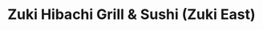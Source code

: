 ---
layout: place
title: "Zuki Hibachi Grill & Sushi (Zuki East)"
permalink: /indiana/evansville/zuki-hibachi-grill-sushi-zuki-east.html
stateAbbr: IN
stateName: Indiana
cityName: Evansville
place_id: ChIJW6-5iQYrbogRAj7jCx_sdzo
photos:
  - name: >-
      places/ChIJW6-5iQYrbogRAj7jCx_sdzo/photos/AUy1YQ0Faitm7_dVWuCOhx4KrSufcYLOBdTTycQmAdK45z88yVJQdFX4_usJuBx_dqCJNHbhLw8uWpg_si1OlOh_q3ncsvau37RN86egWV7JFYszvKUvn3weL7ljp8TwoLmK7LAKqFGJyZSGR0hvCr6yIowvxzKYAA47BzGOXkGPYz-QhBx8Fx4GDM_GMbJ1W7IKZ3dWkCxJUGk-diMonJeLbGiYKef5hEkG5Gj5w0QoHgjW0CweHfYDy78DJiUWf8il4CC4wmtqJu3mtpU3PhJj3M0bM8uxBpdmkVm0nGUWg5BrsEeammChJH1eijmhaGglTRIobIw2qaR0eoJlsPR47-C0yw7vgtzWR5EHEjEQw8-Sj0c1J0_VV2D0Jl4C7H4GA2B8rxD7znV5p9FT-xp-X6IIotvAUU70WTuW6SF4dAIDRA
    widthPx: 4000
    heightPx: 3000
    authorAttributions:
      - displayName: Chris Lee
        uri: https://maps.google.com/maps/contrib/109364167154367084774
        photoUri: >-
          https://lh3.googleusercontent.com/a-/ALV-UjVztDqINGzL1fYS80mkoBYpiDtbwqDKjVcOCcfBMQkba7fJD_k=s100-p-k-no-mo
    flagContentUri: >-
      https://www.google.com/local/imagery/report/?cb_client=maps_api_places.places_api&image_key=!1e10!2sCIHM0ogKEICAgIC9y9C_Bg&hl=en-US
    googleMapsUri: >-
      https://www.google.com/maps/place//data=!3m4!1e2!3m2!1sCIHM0ogKEICAgIC9y9C_Bg!2e10!4m2!3m1!1s0x886e2b0689b9af5b:0x3a77ec1f0be33e02
  - name: >-
      places/ChIJW6-5iQYrbogRAj7jCx_sdzo/photos/AUy1YQ3n5B_i9iBwgy1DTDBZNSQR5eKoOaqpKsCJQHAseuMAS4Xa2aovDRtrT_oE58mMhaeHZL0a9fgSaTrhUdXDtnjMMK6rrJUkeT9qqlld2j-4RyMTUkVSqeYD6GgRqs3tBnEGS91mLopxMZe4Fhkc0_eGW5e_QxoM5wwlSLJ7Yh81Oiiic-Kms_YnKIz52qtwCHKcR0IqNL2YDkBJYXvjVc6HL6uMJlm7DlV4zCI9Y_i3s1E_FA1IdQKmrmZo90QYgvqwoD7TE-3siaYrPmGSQ3OjngGMLARq-WXJhPODRbjbm2813YFkUcaJfNaNrUwBpSVQtfZMR_FpGaWlU-Y7qz9oNsnHh1MBh5bdmcwtJnsoR4X-oVvuR9Vw88s9Z3Qv_UfQciX7vZSBdgeJp3OpBkkJNUZIyi9uQj9rvS_4rbvfZw
    widthPx: 4032
    heightPx: 3024
    authorAttributions:
      - displayName: Lisa Prescott
        uri: https://maps.google.com/maps/contrib/101479055286842503392
        photoUri: >-
          https://lh3.googleusercontent.com/a-/ALV-UjW5wTQYleXfie78IS5wf6-8CXW3ApsMoAlu64NwoDin2CLV9urx=s100-p-k-no-mo
    flagContentUri: >-
      https://www.google.com/local/imagery/report/?cb_client=maps_api_places.places_api&image_key=!1e10!2sCIHM0ogKEICAgICDqtyXAw&hl=en-US
    googleMapsUri: >-
      https://www.google.com/maps/place//data=!3m4!1e2!3m2!1sCIHM0ogKEICAgICDqtyXAw!2e10!4m2!3m1!1s0x886e2b0689b9af5b:0x3a77ec1f0be33e02
  - name: >-
      places/ChIJW6-5iQYrbogRAj7jCx_sdzo/photos/AUy1YQ3MQGxtei98hLh17J_LREbJQIn8Oo7swL-Eg5ZR7HzVV85lBC5WxX4JBIo0JOU00DJNd7O2ccD0YaIKiOthPh9dHzCzAs4Rj6CHcsJJMMmpOZN2nFZGDA-24Frh-vHmxgxKOJdu2WtTV1NG7FNhGYgG5xbVIMJUh42L5O_2vY4Appe-TsDAEPNSI0nKW2rG7DEau7ykEfkcv8PP-C_u5aH9rI5xNICmfeK8l1guPP5RZVZs8CVxVCDuc4P9bLBIwF9KNyNtUJzCGqQRs82sPvsKehzdIbep84eufitW-3ABLt__8letn3WeCTVSs5O6z1NV7FuFu36E_X_qyELrnrec_NxN7czBKG7nw26N0M3GuVzDTBBO_spWmRZ9x0Pmb86YCoCBk2QRtt3AdWM3DSQKA37XLTMz4mxjWiqzh9hpToc
    widthPx: 3000
    heightPx: 4000
    authorAttributions:
      - displayName: Janissa Marie
        uri: https://maps.google.com/maps/contrib/103425882695220774033
        photoUri: >-
          https://lh3.googleusercontent.com/a-/ALV-UjUldPuIjq91v_WkOgpVQplH7AlkEEWeivEEYUmSZ8RG7AT6uxn6Vg=s100-p-k-no-mo
    flagContentUri: >-
      https://www.google.com/local/imagery/report/?cb_client=maps_api_places.places_api&image_key=!1e10!2sCIHM0ogKEICAgICjkeXrrwE&hl=en-US
    googleMapsUri: >-
      https://www.google.com/maps/place//data=!3m4!1e2!3m2!1sCIHM0ogKEICAgICjkeXrrwE!2e10!4m2!3m1!1s0x886e2b0689b9af5b:0x3a77ec1f0be33e02
  - name: >-
      places/ChIJW6-5iQYrbogRAj7jCx_sdzo/photos/AUy1YQ1pd5CCbkIDlO2a-EsC8bn-QHz9ihXXWdaCBCyes44rO2u3BfoyPIwTQ6cFFYFyx-bFjyAFqyezHf179ntyk_RtuGh0l0eP6HGejv_Zi5PlGVQ2ZdUM12h9teHIHx1G8FxaYCh85oD2e5ZNzoNpS28A4izmA7gLxq0yeFtA6h3paFYEaWs6OE59D7Wx8866GlwaKLIyBKubNYyV4h0MEmH7eivryDYf095mf89j59vKb1Pqjw-uFJddaZHpwxeApjDYj6Q2XK_QqIpTBRQ7v0DPWfmVztjJyOGTwaVtPIyTtPxeDixaSD-G2QCw5hIH1Bgpy6IP1ODoQhqAUGWhdcX5Wq9czIiC1sKRJki6USJSc1NRKGTzwMjvcYf--R2_eOeLbUvpjbP962nIan8zuPDTkL1P1mgAcTKYRzKvd73sCtE
    widthPx: 4000
    heightPx: 1868
    authorAttributions:
      - displayName: Tenebris Somnium
        uri: https://maps.google.com/maps/contrib/109080369161912356649
        photoUri: >-
          https://lh3.googleusercontent.com/a-/ALV-UjWOj-R-xKXapTd_v-asLnA51lZOruxO-u6oE0PHiTsgO2VkhrJN9w=s100-p-k-no-mo
    flagContentUri: >-
      https://www.google.com/local/imagery/report/?cb_client=maps_api_places.places_api&image_key=!1e10!2sCIHM0ogKEICAgMCA0KSZrQE&hl=en-US
    googleMapsUri: >-
      https://www.google.com/maps/place//data=!3m4!1e2!3m2!1sCIHM0ogKEICAgMCA0KSZrQE!2e10!4m2!3m1!1s0x886e2b0689b9af5b:0x3a77ec1f0be33e02
  - name: >-
      places/ChIJW6-5iQYrbogRAj7jCx_sdzo/photos/AUy1YQ22YBMxLki4eERmbdAX6e4pqtL5cz9_RwUDIyXyRHGvIfP1u-aKa_Y2eL_8IHsCQiiwlABklGIMNy3d9wsJZH7rxEev7Q4vwMbfusaX6Uk7psRVOS1Np_hDlW0Pe9rRmmy6dFMJqVKyKwZKPqouuZx9CmMURDwlAyfieuMfmVOh2_ZqKsdKreq4s_dxU2ydH89iCwKrHW-2rShMK72F1JFfnscp0XYBhlCowXDoRhHO2pt7dGRKdYC6OmzvymTxqzCgtBKSBLQH3v1IYVJ9wlW9Pz8FWYO5AfuKbmqy_g_uEUCby8PB7vYZB-scWO0y6joQaAbpd_zrzTmO-3GZP9G0DYaJjsWHBrF-oefepTBbHE2gMZUU8x_BpZfB2IHgE0fuihe5imkITB5RFvqwWlEckIYrQdx19vx4-8aoXH73buo
    widthPx: 3024
    heightPx: 4032
    authorAttributions:
      - displayName: Jenni B
        uri: https://maps.google.com/maps/contrib/108688711109511905187
        photoUri: >-
          https://lh3.googleusercontent.com/a-/ALV-UjUnMzJSV6n9Q3wmYKzHcgpKPXmcf8VVClfhhoUjA5O_z3tq0HEMZg=s100-p-k-no-mo
    flagContentUri: >-
      https://www.google.com/local/imagery/report/?cb_client=maps_api_places.places_api&image_key=!1e10!2sCIHM0ogKEICAgICW6LX10wE&hl=en-US
    googleMapsUri: >-
      https://www.google.com/maps/place//data=!3m4!1e2!3m2!1sCIHM0ogKEICAgICW6LX10wE!2e10!4m2!3m1!1s0x886e2b0689b9af5b:0x3a77ec1f0be33e02
  - name: >-
      places/ChIJW6-5iQYrbogRAj7jCx_sdzo/photos/AUy1YQ2LbpOxOlt7adXeYQm0Lw36s0Vi7gUPfBWIZCKGlaYJD6t3uin_TnUF9jMock8k8K3bQ7_XytTkQWyPJzXCU31WSSVsxQZDb2FC4xVNamsAjhgt_3TaWXZt7IMChGU_FxS2vak2zowPIFTbhu9jdIeioRHKyrWE5AjSrlmr89gs-N7OjO8QMvxyRpre4ppkZVhm9oaf_EYn-0os9S5csnaSAmTABIJ4amfprgVRmt5exEK9q-4FBRMbI4_z97BuMVIu_Rx0-J0NZ8fjJ8zuJELyTcw_iCV1xVwPy0dJGlR2bulZiNvIm0Ul-Z0bfryITIlyoeOfHaph4_Nx_ucDTxsolGtoDUiGmLbfZpY5ubHHWY9B0XWrEn6nII8W1xpuYBBbZxWY1CslXK67xe_QmaTOcZqD1RgTcX1IOU9zklVXq3PA
    widthPx: 3000
    heightPx: 4000
    authorAttributions:
      - displayName: Janissa Marie
        uri: https://maps.google.com/maps/contrib/103425882695220774033
        photoUri: >-
          https://lh3.googleusercontent.com/a-/ALV-UjUldPuIjq91v_WkOgpVQplH7AlkEEWeivEEYUmSZ8RG7AT6uxn6Vg=s100-p-k-no-mo
    flagContentUri: >-
      https://www.google.com/local/imagery/report/?cb_client=maps_api_places.places_api&image_key=!1e10!2sCIHM0ogKEICAgIC15c3G-AE&hl=en-US
    googleMapsUri: >-
      https://www.google.com/maps/place//data=!3m4!1e2!3m2!1sCIHM0ogKEICAgIC15c3G-AE!2e10!4m2!3m1!1s0x886e2b0689b9af5b:0x3a77ec1f0be33e02
  - name: >-
      places/ChIJW6-5iQYrbogRAj7jCx_sdzo/photos/AUy1YQ3JEhPdTwgODdYq-G66IuomB-wKNpGN3uCftOXUCbANslc3VEcdyR1nIvhhkvFLWurH3LeUKbh_rXvM612TifmI5VAh34nzG4tgSRV9WTG1guRIO4WU4Z1MdPEuGcUB9m0MER2-4Ij3Ms_hIISuiYibYAgL0j-Jd2cEe5hHgTpxtP6RWKzmWvevrh_BIrtt9Cikh6NsprpaOQ6j7LWIGqPL0jXDQQgaMCg5hcPSLZrMK2Hd5JNE7IVDQymbQkZG9a7TWdsCg_4KiYPN3O26cda32-mPymf4KQHxzFwsm7JyW10H8reI0f1_ozdHegpDVgqo_o-8TJc6QB2JxRFBK4bwNXP9QI0eigKBGT0E-Rg1JHU8QA3UhtWJOKWd9vhczEGjCR17C09ih2ei8msEy7EKfA47cLqoQtN5xG6eUbrRFA
    widthPx: 4032
    heightPx: 3024
    authorAttributions:
      - displayName: David Chmielewski
        uri: https://maps.google.com/maps/contrib/114633131737285144181
        photoUri: >-
          https://lh3.googleusercontent.com/a-/ALV-UjWlltKEYwgknsILN6lj8SKXAoWkuJ2MgmpwMblD92-Y3XuTXgc=s100-p-k-no-mo
    flagContentUri: >-
      https://www.google.com/local/imagery/report/?cb_client=maps_api_places.places_api&image_key=!1e10!2sCIHM0ogKEICAgMDAjqzhVQ&hl=en-US
    googleMapsUri: >-
      https://www.google.com/maps/place//data=!3m4!1e2!3m2!1sCIHM0ogKEICAgMDAjqzhVQ!2e10!4m2!3m1!1s0x886e2b0689b9af5b:0x3a77ec1f0be33e02
  - name: >-
      places/ChIJW6-5iQYrbogRAj7jCx_sdzo/photos/AUy1YQ3w6MqvLVIS8sCJaowcQx-126MBIzfTt9jafAYzPmobtzX-bG6AjWlUu7Mat4-9eEoOnS-DjDyfhi8yeMmDYehukkYCmm8GvWh7Y4FbBQP9KvW-cQwW5yIbohj8tNtX4y47Kco8l-dslbQyQu7MN0zDOjsMtEsAFiLDk7JZQ1NEMhk5eG8CTeFHBbr7nkYUrlvbVm1jTtvw78uU9gSdQTAXS55c-zXnHgbAtCw0yCUVQrOz8BtYJU8eoQuIsIbUGmv9wf3ZrdoM6-6NL1BxOBxUel_6bdHLExHUlz_j2ljetDdT5-uOoMGQl-CilGI764rpgBvqZ0G9wtAhkTboOV1xPBEL7jkwEYtJYQdc9IcN8_Bhr3F8Ugpm7cGWbaL6KkYBHphQ-C2Qj7kkdCvOokvfjgjQhRz8uxAAO5Zouy5VURsS
    widthPx: 4000
    heightPx: 3000
    authorAttributions:
      - displayName: Chris Lee
        uri: https://maps.google.com/maps/contrib/109364167154367084774
        photoUri: >-
          https://lh3.googleusercontent.com/a-/ALV-UjVztDqINGzL1fYS80mkoBYpiDtbwqDKjVcOCcfBMQkba7fJD_k=s100-p-k-no-mo
    flagContentUri: >-
      https://www.google.com/local/imagery/report/?cb_client=maps_api_places.places_api&image_key=!1e10!2sCIHM0ogKEICAgIC9y9C_lgE&hl=en-US
    googleMapsUri: >-
      https://www.google.com/maps/place//data=!3m4!1e2!3m2!1sCIHM0ogKEICAgIC9y9C_lgE!2e10!4m2!3m1!1s0x886e2b0689b9af5b:0x3a77ec1f0be33e02
  - name: >-
      places/ChIJW6-5iQYrbogRAj7jCx_sdzo/photos/AUy1YQ2Pf-X3MuKOft-VfhqQImG-D96P9cvYyfom6zeYQpqPkay-h3NQGUMjR87RP73NIftzpzutHZhew7ty8U4Pd9CukosJeA5Y5n6hXmWuVY-SjDylQ_LB8gJ2Mh3_9QrI5kEMt5dk-DqYezrxKFCq0ktqmMv-N4fne6Jp3cKSBQBPyAXPP8PONUaPXer6HZenUjELuoTTJkaMmo8ks_aIkF7NupvBptIv35fkWi1KQkLNwacAtT2DT-dafFXhAW1ExAXE7k3E4Tb6eJ4Ryby8SqdNYlHmJRWx7meB-iQHItKbdXRwAkxBdjY2DNNyFz8O2APnnxKwLKEGTmqbfOcgVhc389vv0pRc0TsDy7fXYycj064_YF_j5lBkGPnN_41dkzrwuiRwa4Wx9mruHvIXYp0tSESyXZE37YdkjaToz1w
    widthPx: 3024
    heightPx: 4032
    authorAttributions:
      - displayName: Queen Au' king
        uri: https://maps.google.com/maps/contrib/117020334492778347243
        photoUri: >-
          https://lh3.googleusercontent.com/a-/ALV-UjWuii8VQyuBe5zh_ryyl1GeS02hcRPNqN9Df-NDRqfDW9HH1SmiIw=s100-p-k-no-mo
    flagContentUri: >-
      https://www.google.com/local/imagery/report/?cb_client=maps_api_places.places_api&image_key=!1e10!2sCIHM0ogKEICAgIDerJu_ag&hl=en-US
    googleMapsUri: >-
      https://www.google.com/maps/place//data=!3m4!1e2!3m2!1sCIHM0ogKEICAgIDerJu_ag!2e10!4m2!3m1!1s0x886e2b0689b9af5b:0x3a77ec1f0be33e02
  - name: >-
      places/ChIJW6-5iQYrbogRAj7jCx_sdzo/photos/AUy1YQ2BIOP_7LQJWGLJnpELUuxUChPdQ6O2xttweFb-tYnfIXfZzgoppyOamU75Oo25zwJUVClirgiDG1E7LwnpnEac9l3Vr7O4_BW4jXiU9Svj0YTEiawmImQy1sbsuZwEQXPWPoiJl1-hTCG3lIhGQ-PHoP28LAjIDyys8976smJbQEm3Y04q-pbZWRYl74QKm4LoA2xJtYbST3EHbKxugURsEoYQHUls1ZMKGg3npy7-wXmrk8UolRIp_J580Myk7_BGpXPiODeVlbJS2jN05uycH32VCt2A7j5yvbW74fgPjHEf83rSBB9S9_-trs7oUQORPVL8aNFTH9NciptCnJqxgHNsLhVdtlJ9QsIlW1jJ_UnLqZnlTwp6h9X_7e85UBC5LTvgv0D6OLpgfSt2jjv-xlte_9MA2EFUcKTyKDPUeQ
    widthPx: 4000
    heightPx: 3000
    authorAttributions:
      - displayName: Chris Lee
        uri: https://maps.google.com/maps/contrib/109364167154367084774
        photoUri: >-
          https://lh3.googleusercontent.com/a-/ALV-UjVztDqINGzL1fYS80mkoBYpiDtbwqDKjVcOCcfBMQkba7fJD_k=s100-p-k-no-mo
    flagContentUri: >-
      https://www.google.com/local/imagery/report/?cb_client=maps_api_places.places_api&image_key=!1e10!2sCIHM0ogKEICAgIC9y9C_Vg&hl=en-US
    googleMapsUri: >-
      https://www.google.com/maps/place//data=!3m4!1e2!3m2!1sCIHM0ogKEICAgIC9y9C_Vg!2e10!4m2!3m1!1s0x886e2b0689b9af5b:0x3a77ec1f0be33e02
address: 1448 N Green River Rd, Evansville, IN 47715, USA
street: 1448 N Green River Rd
city: Evansville
state: IN
zip: '47715'
country: USA
neighborhood: null
latitude: '37.990283'
longitude: '-87.494360'
accessibility_options:
  wheelchairAccessibleParking: true
  wheelchairAccessibleEntrance: true
  wheelchairAccessibleRestroom: true
  wheelchairAccessibleSeating: true
business_status: OPERATIONAL
name: Zuki Hibachi Grill & Sushi (Zuki East)
google_maps_links:
  directionsUri: >-
    https://www.google.com/maps/dir//''/data=!4m7!4m6!1m1!4e2!1m2!1m1!1s0x886e2b0689b9af5b:0x3a77ec1f0be33e02!3e0
  placeUri: https://maps.google.com/?cid=4213095594515971586
  writeAReviewUri: >-
    https://www.google.com/maps/place//data=!4m3!3m2!1s0x886e2b0689b9af5b:0x3a77ec1f0be33e02!12e1
  reviewsUri: >-
    https://www.google.com/maps/place//data=!4m4!3m3!1s0x886e2b0689b9af5b:0x3a77ec1f0be33e02!9m1!1b1
  photosUri: >-
    https://www.google.com/maps/place//data=!4m3!3m2!1s0x886e2b0689b9af5b:0x3a77ec1f0be33e02!10e5
primary_type: Restaurant
opening_hours:
  regular: null
  current: null
secondary_opening_hours:
  regular:
    weekdayDescriptions: null
    type: null
  current:
    weekdayDescriptions: null
    type: null
phone: null
price_level: null
price_range: null
rating: null
rating_count: 0
website: null
description: null
reviews: null
parking_options: null
payment_options: null
allow_dogs: null
curbside_pickup: null
delivery: null
dine_in: null
good_for_children: null
good_for_groups: null
good_for_sports: null
live_music: null
menu_for_children: null
outdoor_seating: null
reservable: null
restroom: null
serves_beer: null
serves_breakfast: null
serves_brunch: null
serves_cocktails: null
serves_coffee: null
serves_dinner: null
serves_dessert: null
serves_lunch: null
serves_vegetarian_food: null
serves_wine: null
takeout: null
slug: Zuki-Hibachi-Grill-and-Sushi-Zuki-East

---